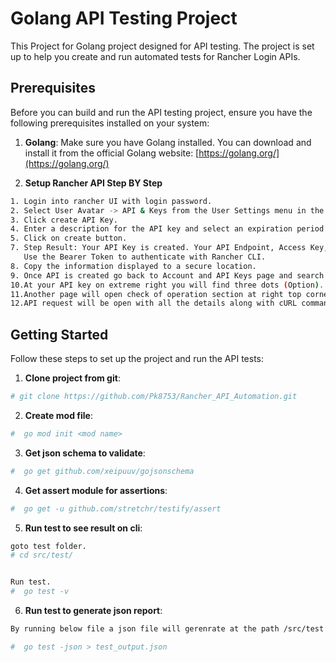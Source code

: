 # Golang API Testing Project

This Project for Golang project designed for API testing. The project is set up to help you create and run automated tests for Rancher Login APIs.

## Prerequisites

Before you can build and run the API testing project, ensure you have the following prerequisites installed on your system:

1. **Golang**: Make sure you have Golang installed. You can download and install it from the official Golang website: [https://golang.org/](https://golang.org/)

2. **Setup Rancher API Step BY Step**
```bash
1. Login into rancher UI with login password.
2. Select User Avatar -> API & Keys from the User Settings menu in the upper-right.
3. Click create API Key.
4. Enter a description for the API key and select an expiration period or a scope.
5. Click on create button.
7. Step Result: Your API Key is created. Your API Endpoint, Access Key, Secret Key, and Bearer Token are displayed.
   Use the Bearer Token to authenticate with Rancher CLI.
8. Copy the information displayed to a secure location.
9. Once API is created go back to Account and API Keys page and search for your key.
10.At your API key on extreme right you will find three dots (Option). Click on it and select "View in API"
11.Another page will open check of operation section at right top corner. Click on edit button from the operations section.
12.API request will be open with all the details along with cURL command.
```

## Getting Started

Follow these steps to set up the project and run the API tests:

1. **Clone project from git**:

```bash
# git clone https://github.com/Pk8753/Rancher_API_Automation.git
```

2. **Create mod file**:

```bash
#  go mod init <mod name>
```


3. **Get json schema to validate**:

```bash
#  go get github.com/xeipuuv/gojsonschema
```


4. **Get assert module for assertions**:

```bash
#  go get -u github.com/stretchr/testify/assert
```


5. **Run test to see result on cli**:

```bash
goto test folder.
# cd src/test/


Run test.
#  go test -v
```


6. **Run test to generate json report**:

```bash
By running below file a json file will gerenrate at the path /src/test

#  go test -json > test_output.json
```



